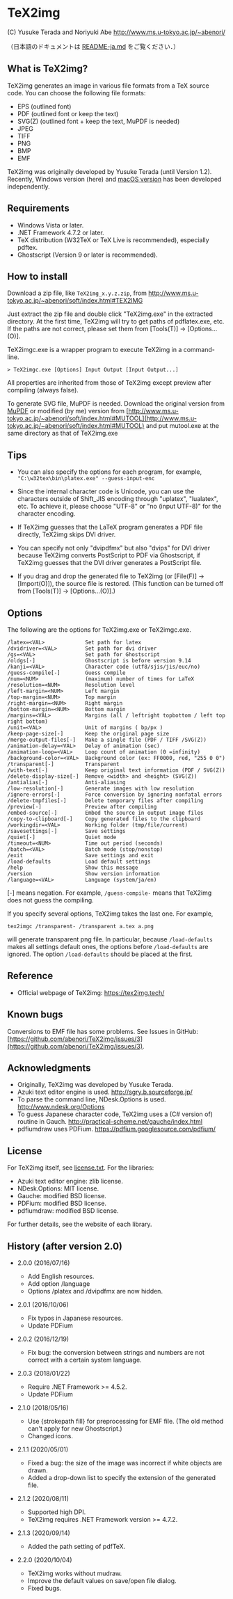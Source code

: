 # TeX2img

(C) Yusuke Terada and Noriyuki Abe http://www.ms.u-tokyo.ac.jp/~abenori/

（日本語のドキュメントは [README-ja.md](./README-ja.md) をご覧ください．）

## What is TeX2img?
TeX2img generates an image in various file formats from a TeX source code.
You can choose the following file formats:

* EPS (outlined font)
* PDF (outlined font or keep the text)
* SVG(Z) (outlined font + keep the text, MuPDF is needed)
* JPEG
* TIFF
* PNG
* BMP
* EMF

TeX2img was originally developed by Yusuke Terada (until Version 1.2).
Recently, Windows version (here) and [macOS version](https://github.com/doraTeX/TeX2img) has been developed independently.

## Requirements
* Windows Vista or later.
* .NET Framework 4.7.2 or later.
* TeX distribution (W32TeX or TeX Live is recommended), especially pdftex.
* Ghostscript (Version 9 or later is recommended). 

## How to install
Download a zip file, like `TeX2img_x.y.z.zip`, from http://www.ms.u-tokyo.ac.jp/~abenori/soft/index.html#TEX2IMG

Just extract the zip file and double click "TeX2img.exe" in the extracted directory. At the first time, TeX2img will try to get paths of pdflatex.exe, etc. If the paths are not correct, please set them from [Tools(T)] -> [Options...(O)].

TeX2imgc.exe is a wrapper program to execute TeX2img in a command-line.

	> TeX2imgc.exe [Options] Input Output [Input Output...]

All properties are inherited from those of TeX2img except preview after compiling (always false).

To generate SVG file, MuPDF is needed. Download the original version from [MuPDF](https://mupdf.com/index.html) or modified (by me) version from [http://www.ms.u-tokyo.ac.jp/~abenori/soft/index.html#MUTOOL](http://www.ms.u-tokyo.ac.jp/~abenori/soft/index.html#MUTOOL) and put mutool.exe at the same directory as that of TeX2img.exe

## Tips
* You can also specify the options for each program, for example, `"C:\w32tex\bin\platex.exe" --guess-input-enc`

* Since the internal character code is Unicode, you can use the characters outside of Shift_JIS encoding through "uplatex", "lualatex", etc. To achieve it, please choose "UTF-8" or "no (input UTF-8)" for the character encoding.

* If TeX2img guesses that the LaTeX program generates a PDF file directly, TeX2img skips DVI driver.
* You can specify not only "dvipdfmx" but also "dvips" for DVI driver because TeX2img converts PostScript to PDF via Ghostscript, if TeX2img guesses that the DVI driver generates a PostScript file.

* If you drag and drop the generated file to TeX2img (or [File(F)] -> [Import(O)]), the source file is restored. (This function can be turned off from [Tools(T)] -> [Options...(O)].)

## Options
The following are the options for TeX2img.exe or TeX2imgc.exe.

	/latex=<VAL>             Set path for latex
	/dvidriver=<VAL>         Set path for dvi driver
	/gs=<VAL>                Set path for Ghostscript
	/oldgs[-]                Ghostscript is before version 9.14
	/kanji=<VAL>             Character code (utf8/sjis/jis/euc/no)
	/guess-compile[-]        Guess compile
	/num=<NUM>               (maximum) number of times for LaTeX
	/resolution=<NUM>        Resolution level
	/left-margin=<NUM>       Left margin
	/top-margin=<NUM>        Top margin
	/right-margin=<NUM>      Right margin
	/bottom-margin=<NUM>     Bottom margin
	/margins=<VAL>           Margins (all / leftright topbottom / left top right bottom)
	/unit=<VAL>              Unit of margins ( bp/px )
	/keep-page-size[-]       Keep the original page size
	/merge-output-files[-]   Make a single file (PDF / TIFF /SVG(Z))
	/animation-delay=<VAL>   Delay of animation (sec)
	/animation-loop=<VAL>    Loop count of animation (0 =infinity)
	/background-color=<VAL>  Background color (ex: FF0000, red, "255 0 0")
	/transparent[-]          Transparent
	/with-text[-]            Keep original text information (PDF / SVG(Z))
	/delete-display-size[-]  Remove <width> and <height> (SVG(Z))
	/antialias[-]            Anti-aliasing
	/low-resolution[-]       Generate images with low resolution
	/ignore-errors[-]        Force conversion by ignoring nonfatal errors
	/delete-tmpfiles[-]      Delete temporary files after compiling
	/preview[-]              Preview after compiling
	/embed-source[-]         Embed the source in output image files
	/copy-to-clipboard[-]    Copy generated files to the clipboard
	/workingdir=<VAL>        Working folder (tmp/file/current)
	/savesettings[-]         Save settings
	/quiet[-]                Quiet mode
	/timeout=<NUM>           Time out period (seconds)
	/batch=<VAL>             Batch mode (stop/nonstop)
	/exit                    Save settings and exit
	/load-defaults           Load default settings
	/help                    Show this message
	/version                 Show version information
	/language=<VAL>          Language (system/ja/en)

[-] means negation. For example, `/guess-compile-` means that TeX2img does not guess the compiling.

If you specify several options, TeX2img takes the last one. For example,

	tex2imgc /transparent- /transparent a.tex a.png

will generate transparent png file. In particular, because `/load-defaults` makes all settings default ones, the options before `/load-defaults` are ignored. The option `/load-defaults` should be placed at the first.

## Reference
* Official webpage of TeX2img: https://tex2img.tech/

## Known bugs
Conversions to EMF file has some problems. See Issues in GitHub: [https://github.com/abenori/TeX2img/issues/3](https://github.com/abenori/TeX2img/issues/3).

## Acknowledgments
* Originally, TeX2img was developed by Yusuke Terada.
* Azuki text editor engine is used.
http://sgry.b.sourceforge.jp/
* To parse the command line, NDesk.Options is used.
http://www.ndesk.org/Options
* To guess Japanese character code, TeX2img uses a (C# version of) routine in Gauch.
http://practical-scheme.net/gauche/index.html
* pdfiumdraw uses PDFium.
https://pdfium.googlesource.com/pdfium/

## License
For TeX2img itself, see [license.txt](./license.txt). For the libraries:

* Azuki text editor engine: zlib license.
* NDesk.Options: MIT license.
* Gauche: modified BSD license.
* PDFium: modified BSD license.
* pdfiumdraw: modified BSD license.

For further details, see the website of each library.

## History (after version 2.0)
* 2.0.0 (2016/07/16)
    - Add English resources.
    - Add option /language
    - Options /platex and /dvipdfmx are now hidden.

* 2.0.1 (2016/10/06)
    - Fix typos in Japanese resources.
    - Update PDFium

* 2.0.2 (2016/12/19)
    - Fix bug: the conversion between strings and numbers are not correct with a certain system language.

* 2.0.3 (2018/01/22)
    - Require .NET Framework >= 4.5.2.
    - Update PDFium

* 2.1.0 (2018/05/16)
    - Use {strokepath fill} for preprocessing for EMF file. (The old method can't apply for new Ghostscript.)
    - Changed icons.

* 2.1.1 (2020/05/01)
    - Fixed a bug: the size of the image was incorrect if white objects are drawn.
    - Added a drop-down list to specify the extension of the generated file.

* 2.1.2 (2020/08/11)
    - Supported high DPI.
    - TeX2img requires .NET Framework version >= 4.7.2.

* 2.1.3 (2020/09/14)
    - Added the path setting of pdfTeX.

* 2.2.0 (2020/10/04)
    - TeX2img works without mudraw.
    - Improve the default values on save/open file dialog.
    - Fixed bugs.
